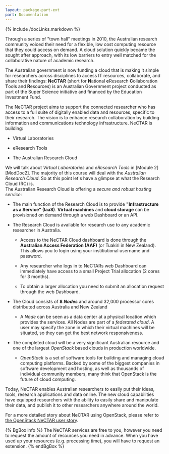 ```yaml
---
layout: package-part-ext
part: Documentation 
---
```


{% include /docLinks.markdown %}

Through a series of "town hall" meetings in 2010, the Australian research community voiced their need for a flexible, low cost computing resource that they could access on demand. A cloud solution quickly became the sought after approach, with its low barriers to entry well matched for the collaborative nature of academic research.

The Australian government is now funding a cloud that is making it simple for researchers across disciplines to access IT resources, collaborate, and share their findings: **NeCTAR** (short for **N**ational **e**Research **C**ollaboration **T**ools and **R**esources) is an Australian Government project conducted as part of the Super Science initiative and financed by the Education Investment Fund. 

The NeCTAR project aims to support the connected researcher who has access to a full suite of digitally enabled data and resources, specific to their research. The vision is to enhance research collaboration by building information and communications technology infrastructure. NeCTAR is building:

* Virtual Laboratories	

* eResearch Tools

* The Australian Research Cloud

We will talk about *Virtual Laboratories* and *eResearch Tools* in [Module 2][ModDoc2]. 
The majority of this course will deal with the *Australian Research Cloud*. So at this point let's have a glimpse at what the Research Cloud (RC) is.  
The Australian Research Cloud is offering a *secure and robust hosting service*:

* The main function of the Research Cloud is to provide **"Infrastructure as a Service" (IaaS)**. **Virtual machines** and **cloud storage** can be provisioned on demand through a web Dashboard or an API.

* The Research Cloud is available for research use to any academic researcher in Australia. 

    * Access to the NeCTAR Cloud dashboard is done through the **Australian Access Federation (AAF)** (or Tuakiri in New Zealand). This allows you to login using your institiutional username and password.

    * Any researcher who logs in to NeCTARs web Dashboard can immediately have access to a small Project Trial allocation (2 cores for 3 months).

    * To obtain a larger allocation you need to submit an allocation request through the web Dashboard.

* The Cloud consists of **8** ***Nodes***  and around 32,000 processor cores distributed across Australia and New Zealand

    * A *Node* can be seen as a data center at a physical location which provides the services. All Nodes are part of a *federated cloud*. A user may specify the zone in which their virtual machines will be situated, so they can get the best network responsiveness.    

* The completed cloud will be a very significant Australian resource and one of the largest *OpenStack* based clouds in production worldwide.

    * *OpenStack* is a set of software tools for building and managing cloud computing platforms. Backed by some of the biggest companies in software development and hosting, as well as thousands of individual community members, many think that OpenStack is the future of cloud computing.

Today, NeCTAR enables Australian researchers to easily put their ideas, tools, research applications and data online. The new cloud capabilities have equipped researchers with the ability to easily share and manipulate their data, and publish it to other researchers anywhere around the world.

For a more detailed story about NeCTAR using OpenStack, please refer to  
[the OpenStack NeCTAR user story](https://www.openstack.org/user-stories/nectar/).



{% BgBox info %}
The NeCTAR services are free to you, however you need to request the amount of resources you need in advance. When you have used up your resources (e.g. processing time), you will have to request an extension.
{% endBgBox %}
